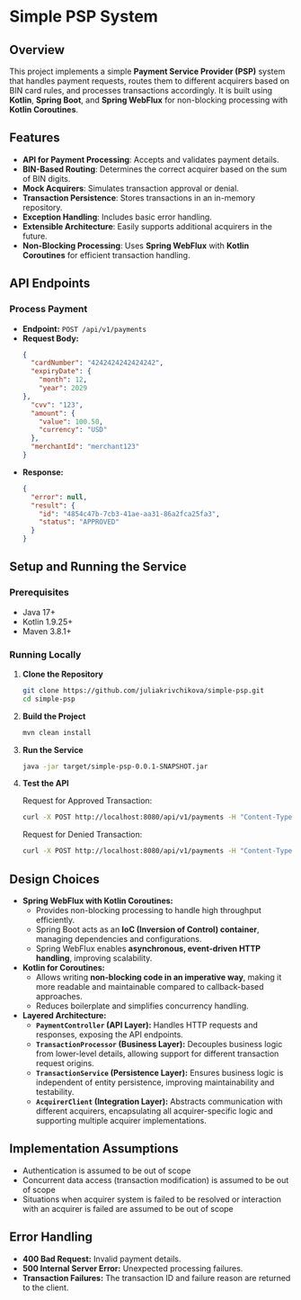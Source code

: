 # Simple PSP System

## Overview

This project implements a simple **Payment Service Provider (PSP)** system that handles payment requests, routes them to
different acquirers based on BIN card rules, and processes transactions accordingly. It is built using **Kotlin**, **Spring Boot**, and **Spring WebFlux** for non-blocking processing with **Kotlin Coroutines**.

## Features

- **API for Payment Processing**: Accepts and validates payment details.
- **BIN-Based Routing**: Determines the correct acquirer based on the sum of BIN digits.
- **Mock Acquirers**: Simulates transaction approval or denial.
- **Transaction Persistence**: Stores transactions in an in-memory repository.
- **Exception Handling**: Includes basic error handling.
- **Extensible Architecture**: Easily supports additional acquirers in the future.
- **Non-Blocking Processing**: Uses **Spring WebFlux** with **Kotlin Coroutines** for efficient transaction handling.

## API Endpoints

### Process Payment

- **Endpoint:** `POST /api/v1/payments`
- **Request Body:**
  ```json
  {
    "cardNumber": "4242424242424242",
    "expiryDate": {
      "month": 12,
      "year": 2029
  },
    "cvv": "123",
    "amount": {
      "value": 100.50,
      "currency": "USD"
    },
    "merchantId": "merchant123"
  }
  ```
- **Response:**
  ```json
  {
    "error": null,
    "result": {
      "id": "4854c47b-7cb3-41ae-aa31-86a2fca25fa3",
      "status": "APPROVED"
    }
  }
  ```

## Setup and Running the Service

### Prerequisites

- Java 17+
- Kotlin 1.9.25+
- Maven 3.8.1+

### Running Locally

1. **Clone the Repository**
   ```sh
   git clone https://github.com/juliakrivchikova/simple-psp.git
   cd simple-psp
   ```
2. **Build the Project**
   ```sh
   mvn clean install
   ```
3. **Run the Service**
   ```sh
   java -jar target/simple-psp-0.0.1-SNAPSHOT.jar
   ```
4. **Test the API**

   Request for Approved Transaction:
   ```sh
   curl -X POST http://localhost:8080/api/v1/payments -H "Content-Type: application/json" -d '{ "cardNumber": "4242424242424242", "expiryDate": { "year": 2029, "month": "12" }, "cvv": "123", "amount": { "value": 100.50, "currency": "USD" }, "merchantId": "merchant123" }'
   ```

   Request for Denied Transaction:
   ```sh
   curl -X POST http://localhost:8080/api/v1/payments -H "Content-Type: application/json" -d '{ "cardNumber": "4111111111111111", "expiryDate": { "year": 2029, "month": "12" }, "cvv": "123", "amount": { "value": 100.50, "currency": "USD" }, "merchantId": "merchant123" }'
   ```

## Design Choices

- **Spring WebFlux with Kotlin Coroutines:**
    - Provides non-blocking processing to handle high throughput efficiently.
    - Spring Boot acts as an **IoC (Inversion of Control) container**, managing dependencies and configurations.
    - Spring WebFlux enables **asynchronous, event-driven HTTP handling**, improving scalability.
- **Kotlin for Coroutines:**
    - Allows writing **non-blocking code in an imperative way**, making it more readable and maintainable compared to
      callback-based approaches.
    - Reduces boilerplate and simplifies concurrency handling.
- **Layered Architecture:**
    - **`PaymentController` (API Layer):** Handles HTTP requests and responses, exposing the API endpoints.
    - **`TransactionProcessor` (Business Layer):** Decouples business logic from lower-level details, allowing support
      for different transaction request origins.
    - **`TransactionService` (Persistence Layer):** Ensures business logic is independent of entity persistence,
      improving maintainability and testability.
    - **`AcquirerClient` (Integration Layer):** Abstracts communication with different acquirers, encapsulating all
      acquirer-specific logic and supporting multiple acquirer implementations.

## Implementation Assumptions

- Authentication is assumed to be out of scope
- Concurrent data access (transaction modification) is assumed to be out of scope
- Situations when acquirer system is failed to be resolved or interaction with an acquirer is failed are assumed to be
  out of scope

## Error Handling

- **400 Bad Request:** Invalid payment details.
- **500 Internal Server Error:** Unexpected processing failures.
- **Transaction Failures:** The transaction ID and failure reason are returned to the client.